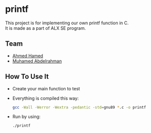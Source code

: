# printf
This project is for implementing our own printf function in C.  
It is made as a part of ALX SE program.  

## Team
- [Ahmed Hamed](https://github.com/AhmedHamed3699)
- [Muhamed Abdelrahman](https://github.com/Muhamed-Abdelrahman)

## How To Use It
- Create your main function to test
- Everything is compiled this way:
  
  ```bash
  gcc -Wall -Werror -Wextra -pedantic -std=gnu89 *.c -o printf
  ```
- Run by using:
  
  ```bash
  ./printf
  ```
